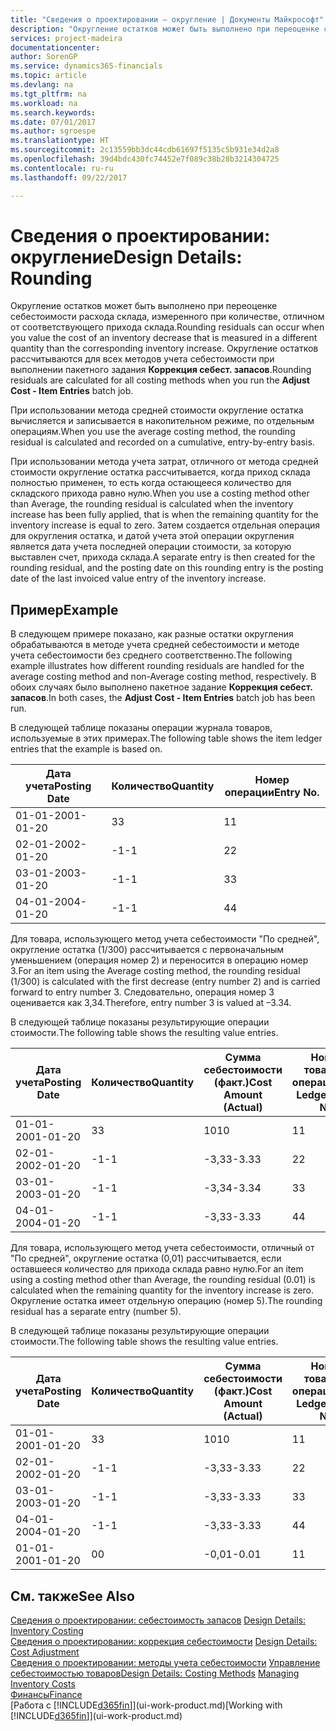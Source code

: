 ```yaml
---
title: "Сведения о проектировании — округление | Документы Майкрософт"
description: "Округление остатков может быть выполнено при переоценке себестоимости расхода склада, измеренного при количестве, отличном от соответствующего прихода склада. Округление остатков рассчитываются для всех методов учета себестоимости при выполнении пакетного задания **Коррекция себест. запасов**."
services: project-madeira
documentationcenter: 
author: SorenGP
ms.service: dynamics365-financials
ms.topic: article
ms.devlang: na
ms.tgt_pltfrm: na
ms.workload: na
ms.search.keywords: 
ms.date: 07/01/2017
ms.author: sgroespe
ms.translationtype: HT
ms.sourcegitcommit: 2c13559bb3dc44cdb61697f5135c5b931e34d2a8
ms.openlocfilehash: 39d4bdc430fc74452e7f089c38b28b3214304725
ms.contentlocale: ru-ru
ms.lasthandoff: 09/22/2017

---
```

# <a name="design-details-rounding"></a><span data-ttu-id="4e1bb-104">Сведения о проектировании: округление</span><span class="sxs-lookup"><span data-stu-id="4e1bb-104">Design Details: Rounding</span></span>
<span data-ttu-id="4e1bb-105">Округление остатков может быть выполнено при переоценке себестоимости расхода склада, измеренного при количестве, отличном от соответствующего прихода склада.</span><span class="sxs-lookup"><span data-stu-id="4e1bb-105">Rounding residuals can occur when you value the cost of an inventory decrease that is measured in a different quantity than the corresponding inventory increase.</span></span> <span data-ttu-id="4e1bb-106">Округление остатков рассчитываются для всех методов учета себестоимости при выполнении пакетного задания **Коррекция себест. запасов**.</span><span class="sxs-lookup"><span data-stu-id="4e1bb-106">Rounding residuals are calculated for all costing methods when you run the **Adjust Cost - Item Entries** batch job.</span></span>  

 <span data-ttu-id="4e1bb-107">При использовании метода средней стоимости округление остатка вычисляется и записывается в накопительном режиме, по отдельным операциям.</span><span class="sxs-lookup"><span data-stu-id="4e1bb-107">When you use the average costing method, the rounding residual is calculated and recorded on a cumulative, entry-by-entry basis.</span></span>  

 <span data-ttu-id="4e1bb-108">При использовании метода учета затрат, отличного от метода средней стоимости округление остатка рассчитывается, когда приход склада полностью применен, то есть когда остающееся количество для складского прихода равно нулю.</span><span class="sxs-lookup"><span data-stu-id="4e1bb-108">When you use a costing method other than Average, the rounding residual is calculated when the inventory increase has been fully applied, that is when the remaining quantity for the inventory increase is equal to zero.</span></span> <span data-ttu-id="4e1bb-109">Затем создается отдельная операция для округления остатка, и датой учета этой операции округления является дата учета последней операции стоимости, за которую выставлен счет, прихода склада.</span><span class="sxs-lookup"><span data-stu-id="4e1bb-109">A separate entry is then created for the rounding residual, and the posting date on this rounding entry is the posting date of the last invoiced value entry of the inventory increase.</span></span>  

## <a name="example"></a><span data-ttu-id="4e1bb-110">Пример</span><span class="sxs-lookup"><span data-stu-id="4e1bb-110">Example</span></span>  
 <span data-ttu-id="4e1bb-111">В следующем примере показано, как разные остатки округления обрабатываются в методе учета средней себестоимости и методе учета себестоимости без среднего соответственно.</span><span class="sxs-lookup"><span data-stu-id="4e1bb-111">The following example illustrates how different rounding residuals are handled for the average costing method and non-Average costing method, respectively.</span></span> <span data-ttu-id="4e1bb-112">В обоих случаях было выполнено пакетное задание **Коррекция себест. запасов**.</span><span class="sxs-lookup"><span data-stu-id="4e1bb-112">In both cases, the **Adjust Cost - Item Entries** batch job has been run.</span></span>  

 <span data-ttu-id="4e1bb-113">В следующей таблице показаны операции журнала товаров, используемые в этих примерах.</span><span class="sxs-lookup"><span data-stu-id="4e1bb-113">The following table shows the item ledger entries that the example is based on.</span></span>  

|<span data-ttu-id="4e1bb-114">Дата учета</span><span class="sxs-lookup"><span data-stu-id="4e1bb-114">Posting Date</span></span>|<span data-ttu-id="4e1bb-115">Количество</span><span class="sxs-lookup"><span data-stu-id="4e1bb-115">Quantity</span></span>|<span data-ttu-id="4e1bb-116">Номер операции</span><span class="sxs-lookup"><span data-stu-id="4e1bb-116">Entry No.</span></span>|  
|------------------|--------------|---------------|  
|<span data-ttu-id="4e1bb-117">01-01-20</span><span class="sxs-lookup"><span data-stu-id="4e1bb-117">01-01-20</span></span>|<span data-ttu-id="4e1bb-118">3</span><span class="sxs-lookup"><span data-stu-id="4e1bb-118">3</span></span>|<span data-ttu-id="4e1bb-119">1</span><span class="sxs-lookup"><span data-stu-id="4e1bb-119">1</span></span>|  
|<span data-ttu-id="4e1bb-120">02-01-20</span><span class="sxs-lookup"><span data-stu-id="4e1bb-120">02-01-20</span></span>|<span data-ttu-id="4e1bb-121">-1</span><span class="sxs-lookup"><span data-stu-id="4e1bb-121">-1</span></span>|<span data-ttu-id="4e1bb-122">2</span><span class="sxs-lookup"><span data-stu-id="4e1bb-122">2</span></span>|  
|<span data-ttu-id="4e1bb-123">03-01-20</span><span class="sxs-lookup"><span data-stu-id="4e1bb-123">03-01-20</span></span>|<span data-ttu-id="4e1bb-124">-1</span><span class="sxs-lookup"><span data-stu-id="4e1bb-124">-1</span></span>|<span data-ttu-id="4e1bb-125">3</span><span class="sxs-lookup"><span data-stu-id="4e1bb-125">3</span></span>|  
|<span data-ttu-id="4e1bb-126">04-01-20</span><span class="sxs-lookup"><span data-stu-id="4e1bb-126">04-01-20</span></span>|<span data-ttu-id="4e1bb-127">-1</span><span class="sxs-lookup"><span data-stu-id="4e1bb-127">-1</span></span>|<span data-ttu-id="4e1bb-128">4</span><span class="sxs-lookup"><span data-stu-id="4e1bb-128">4</span></span>|  

 <span data-ttu-id="4e1bb-129">Для товара, использующего метод учета себестоимости "По средней", округление остатка (1/300) рассчитывается с первоначальным уменьшением (операция номер 2) и переносится в операцию номер 3.</span><span class="sxs-lookup"><span data-stu-id="4e1bb-129">For an item using the Average costing method, the rounding residual (1/300) is calculated with the first decrease (entry number 2) and is carried forward to entry number 3.</span></span> <span data-ttu-id="4e1bb-130">Следовательно, операция номер 3 оценивается как 3,34.</span><span class="sxs-lookup"><span data-stu-id="4e1bb-130">Therefore, entry number 3 is valued at –3.34.</span></span>  

 <span data-ttu-id="4e1bb-131">В следующей таблице показаны результирующие операции стоимости.</span><span class="sxs-lookup"><span data-stu-id="4e1bb-131">The following table shows the resulting value entries.</span></span>  

|<span data-ttu-id="4e1bb-132">Дата учета</span><span class="sxs-lookup"><span data-stu-id="4e1bb-132">Posting Date</span></span>|<span data-ttu-id="4e1bb-133">Количество</span><span class="sxs-lookup"><span data-stu-id="4e1bb-133">Quantity</span></span>|<span data-ttu-id="4e1bb-134">Сумма себестоимости (факт.)</span><span class="sxs-lookup"><span data-stu-id="4e1bb-134">Cost Amount (Actual)</span></span>|<span data-ttu-id="4e1bb-135">Номер товарной операции</span><span class="sxs-lookup"><span data-stu-id="4e1bb-135">Item Ledger Entry No.</span></span>|<span data-ttu-id="4e1bb-136">Номер операции</span><span class="sxs-lookup"><span data-stu-id="4e1bb-136">Entry No.</span></span>|  
|------------------|--------------|----------------------------|---------------------------|---------------|  
|<span data-ttu-id="4e1bb-137">01-01-20</span><span class="sxs-lookup"><span data-stu-id="4e1bb-137">01-01-20</span></span>|<span data-ttu-id="4e1bb-138">3</span><span class="sxs-lookup"><span data-stu-id="4e1bb-138">3</span></span>|<span data-ttu-id="4e1bb-139">10</span><span class="sxs-lookup"><span data-stu-id="4e1bb-139">10</span></span>|<span data-ttu-id="4e1bb-140">1</span><span class="sxs-lookup"><span data-stu-id="4e1bb-140">1</span></span>|<span data-ttu-id="4e1bb-141">1</span><span class="sxs-lookup"><span data-stu-id="4e1bb-141">1</span></span>|  
|<span data-ttu-id="4e1bb-142">02-01-20</span><span class="sxs-lookup"><span data-stu-id="4e1bb-142">02-01-20</span></span>|<span data-ttu-id="4e1bb-143">-1</span><span class="sxs-lookup"><span data-stu-id="4e1bb-143">-1</span></span>|<span data-ttu-id="4e1bb-144">-3,33</span><span class="sxs-lookup"><span data-stu-id="4e1bb-144">-3.33</span></span>|<span data-ttu-id="4e1bb-145">2</span><span class="sxs-lookup"><span data-stu-id="4e1bb-145">2</span></span>|<span data-ttu-id="4e1bb-146">2</span><span class="sxs-lookup"><span data-stu-id="4e1bb-146">2</span></span>|  
|<span data-ttu-id="4e1bb-147">03-01-20</span><span class="sxs-lookup"><span data-stu-id="4e1bb-147">03-01-20</span></span>|<span data-ttu-id="4e1bb-148">-1</span><span class="sxs-lookup"><span data-stu-id="4e1bb-148">-1</span></span>|<span data-ttu-id="4e1bb-149">-3,34</span><span class="sxs-lookup"><span data-stu-id="4e1bb-149">-3.34</span></span>|<span data-ttu-id="4e1bb-150">3</span><span class="sxs-lookup"><span data-stu-id="4e1bb-150">3</span></span>|<span data-ttu-id="4e1bb-151">3</span><span class="sxs-lookup"><span data-stu-id="4e1bb-151">3</span></span>|  
|<span data-ttu-id="4e1bb-152">04-01-20</span><span class="sxs-lookup"><span data-stu-id="4e1bb-152">04-01-20</span></span>|<span data-ttu-id="4e1bb-153">-1</span><span class="sxs-lookup"><span data-stu-id="4e1bb-153">-1</span></span>|<span data-ttu-id="4e1bb-154">-3,33</span><span class="sxs-lookup"><span data-stu-id="4e1bb-154">-3.33</span></span>|<span data-ttu-id="4e1bb-155">4</span><span class="sxs-lookup"><span data-stu-id="4e1bb-155">4</span></span>|<span data-ttu-id="4e1bb-156">4</span><span class="sxs-lookup"><span data-stu-id="4e1bb-156">4</span></span>|  

 <span data-ttu-id="4e1bb-157">Для товара, использующего метод учета себестоимости, отличный от "По средней", округление остатка (0,01) рассчитывается, если оставшееся количество для прихода склада равно нулю.</span><span class="sxs-lookup"><span data-stu-id="4e1bb-157">For an item using a costing method other than Average, the rounding residual (0.01) is calculated when the remaining quantity for the inventory increase is zero.</span></span> <span data-ttu-id="4e1bb-158">Округление остатка имеет отдельную операцию (номер 5).</span><span class="sxs-lookup"><span data-stu-id="4e1bb-158">The rounding residual has a separate entry (number 5).</span></span>  

 <span data-ttu-id="4e1bb-159">В следующей таблице показаны результирующие операции стоимости.</span><span class="sxs-lookup"><span data-stu-id="4e1bb-159">The following table shows the resulting value entries.</span></span>  

|<span data-ttu-id="4e1bb-160">Дата учета</span><span class="sxs-lookup"><span data-stu-id="4e1bb-160">Posting Date</span></span>|<span data-ttu-id="4e1bb-161">Количество</span><span class="sxs-lookup"><span data-stu-id="4e1bb-161">Quantity</span></span>|<span data-ttu-id="4e1bb-162">Сумма себестоимости (факт.)</span><span class="sxs-lookup"><span data-stu-id="4e1bb-162">Cost Amount (Actual)</span></span>|<span data-ttu-id="4e1bb-163">Номер товарной операции</span><span class="sxs-lookup"><span data-stu-id="4e1bb-163">Item Ledger Entry No.</span></span>|<span data-ttu-id="4e1bb-164">Номер операции</span><span class="sxs-lookup"><span data-stu-id="4e1bb-164">Entry No.</span></span>|  
|------------------|--------------|----------------------------|---------------------------|---------------|  
|<span data-ttu-id="4e1bb-165">01-01-20</span><span class="sxs-lookup"><span data-stu-id="4e1bb-165">01-01-20</span></span>|<span data-ttu-id="4e1bb-166">3</span><span class="sxs-lookup"><span data-stu-id="4e1bb-166">3</span></span>|<span data-ttu-id="4e1bb-167">10</span><span class="sxs-lookup"><span data-stu-id="4e1bb-167">10</span></span>|<span data-ttu-id="4e1bb-168">1</span><span class="sxs-lookup"><span data-stu-id="4e1bb-168">1</span></span>|<span data-ttu-id="4e1bb-169">1</span><span class="sxs-lookup"><span data-stu-id="4e1bb-169">1</span></span>|  
|<span data-ttu-id="4e1bb-170">02-01-20</span><span class="sxs-lookup"><span data-stu-id="4e1bb-170">02-01-20</span></span>|<span data-ttu-id="4e1bb-171">-1</span><span class="sxs-lookup"><span data-stu-id="4e1bb-171">-1</span></span>|<span data-ttu-id="4e1bb-172">-3,33</span><span class="sxs-lookup"><span data-stu-id="4e1bb-172">-3.33</span></span>|<span data-ttu-id="4e1bb-173">2</span><span class="sxs-lookup"><span data-stu-id="4e1bb-173">2</span></span>|<span data-ttu-id="4e1bb-174">2</span><span class="sxs-lookup"><span data-stu-id="4e1bb-174">2</span></span>|  
|<span data-ttu-id="4e1bb-175">03-01-20</span><span class="sxs-lookup"><span data-stu-id="4e1bb-175">03-01-20</span></span>|<span data-ttu-id="4e1bb-176">-1</span><span class="sxs-lookup"><span data-stu-id="4e1bb-176">-1</span></span>|<span data-ttu-id="4e1bb-177">-3,33</span><span class="sxs-lookup"><span data-stu-id="4e1bb-177">-3.33</span></span>|<span data-ttu-id="4e1bb-178">3</span><span class="sxs-lookup"><span data-stu-id="4e1bb-178">3</span></span>|<span data-ttu-id="4e1bb-179">3</span><span class="sxs-lookup"><span data-stu-id="4e1bb-179">3</span></span>|  
|<span data-ttu-id="4e1bb-180">04-01-20</span><span class="sxs-lookup"><span data-stu-id="4e1bb-180">04-01-20</span></span>|<span data-ttu-id="4e1bb-181">-1</span><span class="sxs-lookup"><span data-stu-id="4e1bb-181">-1</span></span>|<span data-ttu-id="4e1bb-182">-3,33</span><span class="sxs-lookup"><span data-stu-id="4e1bb-182">-3.33</span></span>|<span data-ttu-id="4e1bb-183">4</span><span class="sxs-lookup"><span data-stu-id="4e1bb-183">4</span></span>|<span data-ttu-id="4e1bb-184">4</span><span class="sxs-lookup"><span data-stu-id="4e1bb-184">4</span></span>|  
|<span data-ttu-id="4e1bb-185">01-01-20</span><span class="sxs-lookup"><span data-stu-id="4e1bb-185">01-01-20</span></span>|<span data-ttu-id="4e1bb-186">0</span><span class="sxs-lookup"><span data-stu-id="4e1bb-186">0</span></span>|<span data-ttu-id="4e1bb-187">-0,01</span><span class="sxs-lookup"><span data-stu-id="4e1bb-187">-0.01</span></span>|<span data-ttu-id="4e1bb-188">1</span><span class="sxs-lookup"><span data-stu-id="4e1bb-188">1</span></span>|<span data-ttu-id="4e1bb-189">5</span><span class="sxs-lookup"><span data-stu-id="4e1bb-189">5</span></span>|  

## <a name="see-also"></a><span data-ttu-id="4e1bb-190">См. также</span><span class="sxs-lookup"><span data-stu-id="4e1bb-190">See Also</span></span>  
 <span data-ttu-id="4e1bb-191">[Сведения о проектировании: себестоимость запасов](design-details-inventory-costing.md) </span><span class="sxs-lookup"><span data-stu-id="4e1bb-191">[Design Details: Inventory Costing](design-details-inventory-costing.md) </span></span>  
 <span data-ttu-id="4e1bb-192">[Сведения о проектировании: коррекция себестоимости](design-details-cost-adjustment.md) </span><span class="sxs-lookup"><span data-stu-id="4e1bb-192">[Design Details: Cost Adjustment](design-details-cost-adjustment.md) </span></span>  
 <span data-ttu-id="4e1bb-193">[Сведения о проектировании: методы учета себестоимости](design-details-costing-methods.md) [Управление себестоимостью товаров](finance-manage-inventory-costs.md)</span><span class="sxs-lookup"><span data-stu-id="4e1bb-193">[Design Details: Costing Methods](design-details-costing-methods.md) [Managing Inventory Costs](finance-manage-inventory-costs.md)</span></span>  
 [<span data-ttu-id="4e1bb-194">Финансы</span><span class="sxs-lookup"><span data-stu-id="4e1bb-194">Finance</span></span>](finance.md)  
 <span data-ttu-id="4e1bb-195">[Работа с [!INCLUDE[d365fin](includes/d365fin_md.md)]](ui-work-product.md)</span><span class="sxs-lookup"><span data-stu-id="4e1bb-195">[Working with [!INCLUDE[d365fin](includes/d365fin_md.md)]](ui-work-product.md)</span></span>

